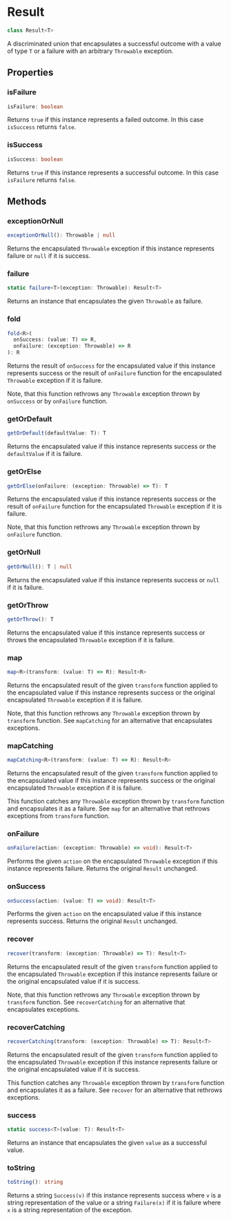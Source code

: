 # Result

```ts
class Result<T>
```

A discriminated union that encapsulates a successful outcome with a value of type `T` or a failure with an arbitrary
`Throwable` exception.

## Properties

### isFailure

```ts
isFailure: boolean
```

Returns `true` if this instance represents a failed outcome. In this case `isSuccess` returns `false`.

### isSuccess

```ts
isSuccess: boolean
```

Returns `true` if this instance represents a successful outcome. In this case `isFailure` returns `false`.

## Methods

### exceptionOrNull

```ts
exceptionOrNull(): Throwable | null
```

Returns the encapsulated `Throwable` exception if this instance represents failure or `null` if it is success.

### failure

```ts
static failure<T>(exception: Throwable): Result<T>
```

Returns an instance that encapsulates the given `Throwable` as failure.

### fold

```ts
fold<R>(
  onSuccess: (value: T) => R,
  onFailure: (exception: Throwable) => R
): R
```

Returns the result of `onSuccess` for the encapsulated value if this instance represents success or the result of
`onFailure` function for the encapsulated `Throwable` exception if it is failure.

Note, that this function rethrows any `Throwable` exception thrown by `onSuccess` or by `onFailure` function.

### getOrDefault

```ts
getOrDefault(defaultValue: T): T
```

Returns the encapsulated value if this instance represents success or the `defaultValue` if it is failure.

### getOrElse

```ts
getOrElse(onFailure: (exception: Throwable) => T): T
```

Returns the encapsulated value if this instance represents success or the result of `onFailure` function for the
encapsulated `Throwable` exception if it is failure.

Note, that this function rethrows any `Throwable` exception thrown by `onFailure` function.

### getOrNull

```ts
getOrNull(): T | null
```

Returns the encapsulated value if this instance represents success or `null` if it is failure.

### getOrThrow

```ts
getOrThrow(): T
```

Returns the encapsulated value if this instance represents success or throws the encapsulated `Throwable` exception if
it is failure.

### map

```ts
map<R>(transform: (value: T) => R): Result<R>
```

Returns the encapsulated result of the given `transform` function applied to the encapsulated value if this instance
represents success or the original encapsulated `Throwable` exception if it is failure.

Note, that this function rethrows any `Throwable` exception thrown by `transform` function. See `mapCatching` for an
alternative that encapsulates exceptions.

### mapCatching

```ts
mapCatching<R>(transform: (value: T) => R): Result<R>
```

Returns the encapsulated result of the given `transform` function applied to the encapsulated value if this instance
represents success or the original encapsulated `Throwable` exception if it is failure.

This function catches any `Throwable` exception thrown by `transform` function and encapsulates it as a failure. See
`map` for an alternative that rethrows exceptions from `transform` function.

### onFailure

```ts
onFailure(action: (exception: Throwable) => void): Result<T>
```

Performs the given `action` on the encapsulated `Throwable` exception if this instance represents failure. Returns the
original `Result` unchanged.

### onSuccess

```ts
onSuccess(action: (value: T) => void): Result<T>
```

Performs the given `action` on the encapsulated value if this instance represents success. Returns the original `Result`
unchanged.

### recover

```ts
recover(transform: (exception: Throwable) => T): Result<T>
```

Returns the encapsulated result of the given `transform` function applied to the encapsulated `Throwable` exception if
this instance represents failure or the original encapsulated value if it is success.

Note, that this function rethrows any `Throwable` exception thrown by `transform` function. See `recoverCatching` for an
alternative that encapsulates exceptions.

### recoverCatching

```ts
recoverCatching(transform: (exception: Throwable) => T): Result<T>
```

Returns the encapsulated result of the given `transform` function applied to the encapsulated `Throwable` exception if
this instance represents failure or the original encapsulated value if it is success.

This function catches any `Throwable` exception thrown by `transform` function and encapsulates it as a failure. See
`recover` for an alternative that rethrows exceptions.

### success

```ts
static success<T>(value: T): Result<T>
```

Returns an instance that encapsulates the given `value` as a successful value.

### toString

```ts
toString(): string
```

Returns a string `Success(v)` if this instance represents success where `v` is a string representation of the value or a
string `Failure(x)` if it is failure where `x` is a string representation of the exception.
